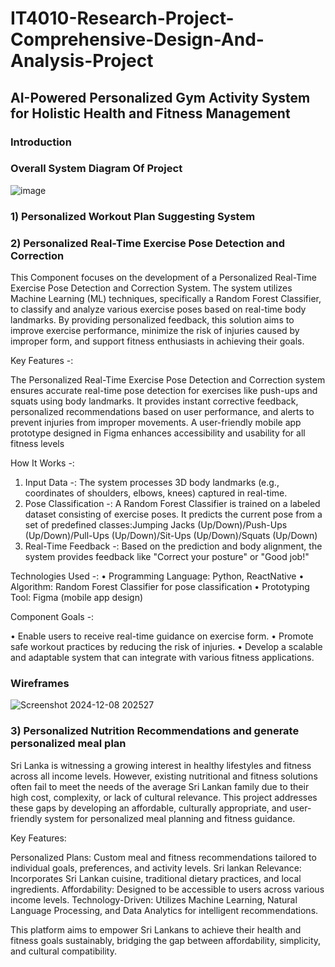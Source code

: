 # IT4010-Research-Project-Comprehensive-Design-And-Analysis-Project

## AI-Powered Personalized Gym Activity System for Holistic Health and Fitness Management

### Introduction











### Overall System Diagram Of Project

  ![image](https://github.com/user-attachments/assets/2e9ccf62-d263-4ee0-b736-a00305c7edf2)


### 1) Personalized Workout Plan Suggesting System







### 2) Personalized Real-Time Exercise Pose Detection and Correction

This Component focuses on the development of a Personalized Real-Time Exercise Pose Detection and Correction System. The system utilizes Machine Learning (ML) techniques, specifically a Random Forest Classifier, to classify and analyze various exercise poses based on real-time body landmarks. By providing personalized feedback, this solution aims to improve exercise performance, minimize the risk of injuries caused by improper form, and support fitness enthusiasts in achieving their goals.

Key Features -:

The Personalized Real-Time Exercise Pose Detection and Correction system ensures accurate real-time pose detection for exercises like push-ups and squats using body landmarks. It provides instant corrective feedback, personalized recommendations based on user performance, and alerts to prevent injuries from improper movements. A user-friendly mobile app prototype designed in Figma enhances accessibility and usability for all fitness levels

How It Works -: 

1.	Input Data -: The system processes 3D body landmarks (e.g., coordinates of shoulders, elbows, knees) captured in real-time.
2.	Pose Classification -: A Random Forest Classifier is trained on a labeled dataset consisting of exercise poses.
   It predicts the current pose from a set of predefined classes:Jumping Jacks (Up/Down)/Push-Ups (Up/Down)/Pull-Ups (Up/Down)/Sit-Ups (Up/Down)/Squats (Up/Down)
3. Real-Time Feedback -: Based on the prediction and body alignment, the system provides feedback like "Correct your posture" or "Good job!"

Technologies Used -:
   •	Programming Language: Python, ReactNative
   •	Algorithm: Random Forest Classifier for pose classification
   •	Prototyping Tool: Figma (mobile app design)

Component Goals -:

•	Enable users to receive real-time guidance on exercise form.
•	Promote safe workout practices by reducing the risk of injuries.
•	Develop a scalable and adaptable system that can integrate with various fitness applications.

### Wireframes

![Screenshot 2024-12-08 202527](https://github.com/user-attachments/assets/798f06c4-6e8f-458d-bea5-35cd984a92b2)

### 3) Personalized Nutrition Recommendations and generate personalized meal plan 

Sri Lanka is witnessing a growing interest in healthy lifestyles and fitness across all income levels. However, existing nutritional and fitness solutions often fail to meet the needs of the average Sri Lankan family due to their high cost, complexity, or lack of cultural relevance. This project addresses these gaps by developing an affordable, culturally appropriate, and user-friendly system for personalized meal planning and fitness guidance.

Key Features:

Personalized Plans: Custom meal and fitness recommendations tailored to individual goals, preferences, and activity levels.
Sri lankan Relevance: Incorporates Sri Lankan cuisine, traditional dietary practices, and local ingredients.
Affordability: Designed to be accessible to users across various income levels.
Technology-Driven: Utilizes Machine Learning, Natural Language Processing, and Data Analytics for intelligent recommendations.

This platform aims to empower Sri Lankans to achieve their health and fitness goals sustainably, bridging the gap between affordability, simplicity, and cultural compatibility.

















